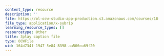 ```yaml
---
content_type: resource
description: ''
file: https://ol-ocw-studio-app-production.s3.amazonaws.com/courses/18-03sc-differential-equations-fall-2011/164d734f19475e848398aa506ea69f20_zreI4HllD80.vtt
file_type: application/x-subrip
learning_resource_types: []
resourcetype: Other
title: 3play caption file
type: OCWFile
uid: 164d734f-1947-5e84-8398-aa506ea69f20
---
```

